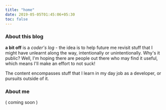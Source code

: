 ```yaml
---
title: "home"
date: 2019-05-05T01:45:06+05:30
toc: false
---
```



### About this blog

**a bit off** is a *coder's log* - the idea is to help future me revisit stuff that I might have unlearnt along the way, intentionally or unintentionally. Why's it public? Well, I'm hoping there are people out there who may find it useful, which means I'll make an effort to not suck! 

The content encompasses stuff that I learn in my day job as a developer, or pursuits outside of it.
 

### About me

( coming soon )
 
